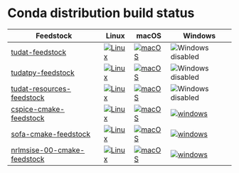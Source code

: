 
# Conda distribution build status

<table class="tg">
<thead>
  <tr>
    <th class="tg-0pky">Feedstock</th>
    <th class="tg-0pky">Linux</th>
    <th class="tg-0pky">macOS</th>
    <th class="tg-0pky">Windows</th>
  </tr>
</thead>
<tbody>
  <tr>
    <td class="tg-0pky"><a href="https://github.com/tudat-team/tudat-feedstock" target="_blank" rel="noopener noreferrer"><span style="text-decoration:underline">tudat-feedstock</span></a></td>
    <td class="tg-0pky">
        <a href="https://circleci.com/gh/tudat-team/tudat-feedstock">
        <img alt="Linux" src="https://img.shields.io/circleci/project/github/tudat-team/tudat-feedstock/master.svg?label=Linux">
        </a>
    </td>
    <td class="tg-0pky">
        <a href="https://travis-ci.com/tudat-team/tudat-feedstock">
        <img alt="macOS" src="https://img.shields.io/travis/com/tudat-team/tudat-feedstock/master.svg?label=macOS">
        </a>
    </td>
    <td class="tg-0pky">
        <img src="https://img.shields.io/badge/Windows-disabled-lightgrey.svg" alt="Windows disabled">
    </td>
  </tr>
  <tr>
    <td class="tg-0pky"><a href="https://github.com/tudat-team/tudatpy-feedstock" target="_blank" rel="noopener noreferrer"><span style="text-decoration:underline">tudatpy-feedstock</span></a></td>
    <td class="tg-0pky">
        <a href="https://circleci.com/gh/tudat-team/tudatpy-feedstock">
        <img alt="Linux" src="https://img.shields.io/circleci/project/github/tudat-team/tudatpy-feedstock/master.svg?label=Linux">
        </a>
    </td>
    <td class="tg-0pky">
        <a href="https://travis-ci.com/tudat-team/tudatpy-feedstock">
        <img alt="macOS" src="https://img.shields.io/travis/com/tudat-team/tudatpy-feedstock/master.svg?label=macOS">
        </a>
    </td>
    <td class="tg-0pky">
        <img src="https://img.shields.io/badge/Windows-disabled-lightgrey.svg" alt="Windows disabled">
    </td>
  </tr>
  <tr>
    <td class="tg-0pky"><a href="https://github.com/tudat-team/tudat-resources-feedstock" target="_blank" rel="noopener noreferrer"><span style="text-decoration:underline">tudat-resources-feedstock</span></a></td>
    <td class="tg-0pky">
        <a href="https://circleci.com/gh/tudat-team/tudat-feedstock">
        <img alt="Linux" src="https://img.shields.io/circleci/project/github/tudat-team/tudat-feedstock/master.svg?label=Linux">
        </a>
    </td>
    <td class="tg-0pky">
        <a href="https://travis-ci.com/tudat-team/tudat-feedstock">
        <img alt="macOS" src="https://img.shields.io/travis/com/tudat-team/tudat-feedstock/master.svg?label=macOS">
        </a>
    </td>
    <td class="tg-0pky">
        <img src="https://img.shields.io/badge/Windows-disabled-lightgrey.svg" alt="Windows disabled">
    </td>
  </tr>
  <tr>
    <td class="tg-0pky"><a href="https://github.com/tudat-team/cspice-cmake-feedstock" target="_blank" rel="noopener noreferrer"><span style="text-decoration:underline">cspice-cmake-feedstock</span></a></td>
    <td class="tg-0pky">
        <a href="https://circleci.com/gh/tudat-team/cspice-cmake-feedstock">
        <img alt="Linux" src="https://img.shields.io/circleci/project/github/tudat-team/cspice-cmake-feedstock/master.svg?label=Linux">
        </a>
    </td>
    <td class="tg-0pky">
        <a href="https://travis-ci.com/tudat-team/cspice-cmake-feedstock">
        <img alt="macOS" src="https://img.shields.io/travis/com/tudat-team/cspice-cmake-feedstock/master.svg?label=macOS">
        </a>
    </td>
    <td class="tg-0pky">
        <a href="https://ci.appveyor.com/project/tudat-team/cspice-cmake-feedstock/branch/master">
        <img alt="windows" src="https://img.shields.io/appveyor/ci/tudat-team/cspice-cmake-feedstock/master.svg?label=Windows">
        </a>
    </td>
  </tr>
  <tr>
    <td class="tg-0pky"><a href="https://github.com/tudat-team/sofa-cmake-feedstock" target="_blank" rel="noopener noreferrer"><span style="text-decoration:underline">sofa-cmake-feedstock</span></a></td>
    <td class="tg-0pky">
        <a href="https://circleci.com/gh/tudat-team/sofa-cmake-feedstock">
        <img alt="Linux" src="https://img.shields.io/circleci/project/github/tudat-team/sofa-cmake-feedstock/master.svg?label=Linux">
        </a>
    </td>
    <td class="tg-0pky">
        <a href="https://travis-ci.com/tudat-team/sofa-cmake-feedstock">
        <img alt="macOS" src="https://img.shields.io/travis/com/tudat-team/sofa-cmake-feedstock/master.svg?label=macOS">
        </a>
    </td>
    <td class="tg-0pky">
        <a href="https://ci.appveyor.com/project/tudat-team/sofa-cmake-feedstock/branch/master">
        <img alt="windows" src="https://img.shields.io/appveyor/ci/tudat-team/sofa-cmake-feedstock/master.svg?label=Windows">
        </a>
    </td>
  </tr>
  <tr>
    <td class="tg-0pky"><a href="https://github.com/tudat-team/nrlmsise-00-cmake-feedstock" target="_blank" rel="noopener noreferrer"><span style="text-decoration:underline">nrlmsise-00-cmake-feedstock</span></a></td>
    <td class="tg-0pky">
        <a href="https://circleci.com/gh/tudat-team/sofa-cmake-feedstock">
        <img alt="Linux" src="https://img.shields.io/circleci/project/github/tudat-team/nrlmsise-00-cmake-feedstock/master.svg?label=Linux">
        </a>
    </td>
    <td class="tg-0pky">
        <a href="https://travis-ci.com/tudat-team/sofa-cmake-feedstock">
        <img alt="macOS" src="https://img.shields.io/travis/com/tudat-team/nrlmsise-00-cmake-feedstock/master.svg?label=macOS">
        </a>
    </td>
    <td class="tg-0pky">
        <a href="https://ci.appveyor.com/project/tudat-team/sofa-cmake-feedstock/branch/master">
        <img alt="windows" src="https://img.shields.io/appveyor/ci/tudat-team/nrlmsise-00-cmake-feedstock/master.svg?label=Windows">
        </a>
    </td>
  </tr>
</tbody>
</table>
